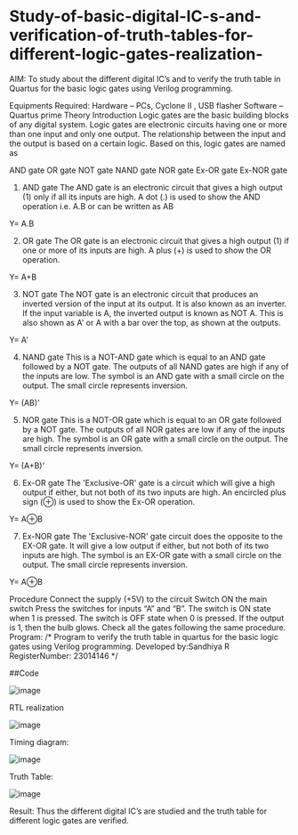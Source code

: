 # Study-of-basic-digital-IC-s-and-verification-of-truth-tables-for-different-logic-gates-realization-
 AIM:
To study about the different digital IC’s and to verify the truth table in Quartus for the basic logic gates using Verilog programming.

Equipments Required:
Hardware – PCs, Cyclone II , USB flasher
Software – Quartus prime
Theory
Introduction
Logic gates are the basic building blocks of any digital system. Logic gates are electronic circuits having one or more than one input and only one output. The relationship between the input and the output is based on a certain logic. Based on this, logic gates are named as

AND gate
OR gate
NOT gate
NAND gate
NOR gate
Ex-OR gate
Ex-NOR gate
1) AND gate
The AND gate is an electronic circuit that gives a high output (1) only if all its inputs are high. A dot (.) is used to show the AND operation i.e. A.B or can be written as AB

Y= A.B

2) OR gate
The OR gate is an electronic circuit that gives a high output (1) if one or more of its inputs are high. A plus (+) is used to show the OR operation.

Y= A+B

3) NOT gate
The NOT gate is an electronic circuit that produces an inverted version of the input at its output. It is also known as an inverter. If the input variable is A, the inverted output is known as NOT A. This is also shown as A' or A with a bar over the top, as shown at the outputs.

Y= A'

4) NAND gate
This is a NOT-AND gate which is equal to an AND gate followed by a NOT gate. The outputs of all NAND gates are high if any of the inputs are low. The symbol is an AND gate with a small circle on the output. The small circle represents inversion.

Y= (AB)’

5) NOR gate
This is a NOT-OR gate which is equal to an OR gate followed by a NOT gate. The outputs of all NOR gates are low if any of the inputs are high. The symbol is an OR gate with a small circle on the output. The small circle represents inversion.

Y= (A+B)’

6) Ex-OR gate
The 'Exclusive-OR' gate is a circuit which will give a high output if either, but not both of its two inputs are high. An encircled plus sign (⊕) is used to show the Ex-OR operation.

Y= A⊕B

7) Ex-NOR gate
The 'Exclusive-NOR' gate circuit does the opposite to the EX-OR gate. It will give a low output if either, but not both of its two inputs are high. The symbol is an EX-OR gate with a small circle on the output. The small circle represents inversion.

Y= A⊕B

Procedure
Connect the supply (+5V) to the circuit
Switch ON the main switch
Press the switches for inputs “A” and “B”. The switch is ON state when 1 is pressed. The switch is OFF state when 0 is pressed.
If the output is 1, then the bulb glows.
Check all the gates following the same procedure.
Program:
/*
Program to verify the truth table in quartus for the basic logic gates using Verilog programming.
Developed by:Sandhiya R 
RegisterNumber: 23014146 
*/

##Code

![image](https://github.com/SandhiyaRajagopal/Study-of-basic-digital-IC-s-and-verification-of-truth-tables-for-different-logic-gates-realization-/assets/144870852/74765334-6ee8-4533-a7ba-e2c02e5ad064)

RTL realization

![image](https://github.com/SandhiyaRajagopal/Study-of-basic-digital-IC-s-and-verification-of-truth-tables-for-different-logic-gates-realization-/assets/144870852/9c4a969a-bdc3-4b03-a1ab-704bd34d2205)

Timing diagram:

![image](https://github.com/SandhiyaRajagopal/Study-of-basic-digital-IC-s-and-verification-of-truth-tables-for-different-logic-gates-realization-/assets/144870852/13fa6026-451e-459d-853a-91baddb8b0e1)

Truth Table:

![image](https://github.com/SandhiyaRajagopal/Study-of-basic-digital-IC-s-and-verification-of-truth-tables-for-different-logic-gates-realization-/assets/144870852/60ad61d4-930f-4483-894c-41d2e100fb71)


Result:
Thus the different digital IC’s are studied and the truth table for different logic gates are verified.
